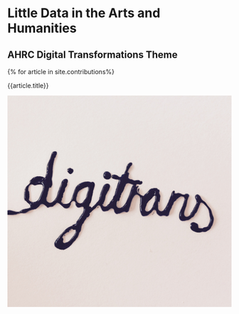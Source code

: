 # Little Data in the Arts and Humanities
## AHRC Digital Transformations Theme

{% for article in site.contributions%}

{{article.title}}

![Image](_contributions/Images/CoverImage2.jpeg)
